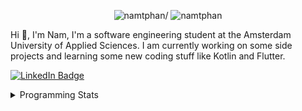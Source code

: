 <p align="center"> <img src=https://komarev.com/ghpvc/?username=namtphan alt=namtphan/> <img 
src="https://img.shields.io/github/last-commit/namtphan/namtphan" alt="namtphan" />
</p>

Hi 👋, I'm Nam, I'm a software engineering student at the Amsterdam University of Applied Sciences. I am currently working on some side projects and learning some new coding stuff like Kotlin and Flutter. 

<a href="https://www.linkedin.com/in/namtphan2/"><img src="https://img.shields.io/badge/-@namtphan2-0077B5?style=flat-square&amp;labelColor=0077B5&amp;logo=LinkedIn&amp;link=https://www.linkedin.com/in/namtphan2/" alt="LinkedIn Badge"></a> 

<details>
<summary>Programming Stats</summary>
<!-- Most used languages stats -->
<!-- [![Top Langs](https://github-readme-stats.vercel.app/api/top-langs/?username=namtphan&layout=compact)](https://github.com/namtphan2/github-readme-stats) -->
  
<!--START_SECTION:waka-->
**I'm a Night 🦉** 

```text
🌞 Morning    41 commits     █░░░░░░░░░░░░░░░░░░░░░░░░   6.4% 
🌆 Daytime    185 commits    ███████░░░░░░░░░░░░░░░░░░   28.86% 
🌃 Evening    247 commits    █████████░░░░░░░░░░░░░░░░   38.53% 
🌙 Night      168 commits    ██████░░░░░░░░░░░░░░░░░░░   26.21%

```
📅 **I'm Most Productive on Tuesday** 

```text
Monday       68 commits     ██░░░░░░░░░░░░░░░░░░░░░░░   10.61% 
Tuesday      112 commits    ████░░░░░░░░░░░░░░░░░░░░░   17.47% 
Wednesday    81 commits     ███░░░░░░░░░░░░░░░░░░░░░░   12.64% 
Thursday     98 commits     ███░░░░░░░░░░░░░░░░░░░░░░   15.29% 
Friday       98 commits     ███░░░░░░░░░░░░░░░░░░░░░░   15.29% 
Saturday     90 commits     ███░░░░░░░░░░░░░░░░░░░░░░   14.04% 
Sunday       94 commits     ███░░░░░░░░░░░░░░░░░░░░░░   14.66%

```


📊 **This Week I Spent My Time On** 

```text
⌚︎ Time Zone: Europe/Amsterdam

🔥 Editors: 
Android Studio           3 hrs 47 mins       █████████░░░░░░░░░░░░░░░░   38.07% 
IntelliJ                 3 hrs 24 mins       ████████░░░░░░░░░░░░░░░░░   34.26% 
VS Code                  2 hrs 45 mins       ███████░░░░░░░░░░░░░░░░░░   27.67%

💻 Operating System: 
Mac                      9 hrs 57 mins       █████████████████████████   100.0%

```


<!--END_SECTION:waka-->
</details>
